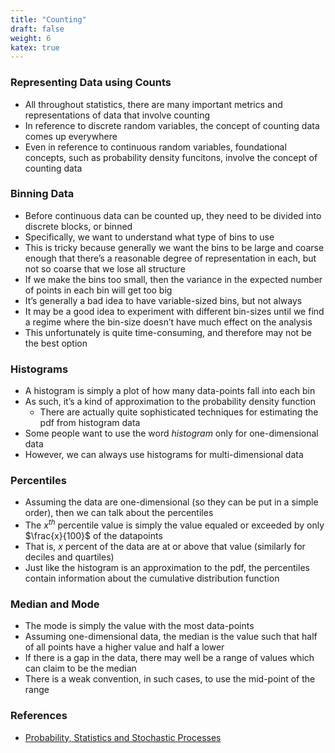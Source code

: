 ```yaml
---
title: "Counting"
draft: false
weight: 6
katex: true
---
```


### Representing Data using Counts
- All throughout statistics, there are many important metrics and representations of data that involve counting
- In reference to discrete random variables, the concept of counting data comes up everywhere
- Even in reference to continuous random variables, foundational concepts, such as probability density funcitons, involve the concept of counting data

### Binning Data
- Before continuous data can be counted up, they need to be divided into discrete
blocks, or binned
- Specifically, we want to understand what type of bins to use
- This is tricky because generally we want the bins to be large and coarse enough that there’s a reasonable degree of representation in each, but not so coarse that we lose all structure
- If we make the bins too small, then the variance in the expected number of points in each bin will get too big
- It’s generally a bad idea to have variable-sized bins, but not always
- It may be a good idea to experiment with different bin-sizes until we find
a regime where the bin-size doesn’t have much effect on the analysis
- This unfortunately is quite time-consuming, and therefore may not be the best option

### Histograms
- A histogram is simply a plot of how many data-points fall into each bin
- As such, it’s a kind of approximation to the probability density function
	- There are actually quite sophisticated techniques for estimating the pdf from histogram data
- Some people want to use the word *histogram* only for one-dimensional
data
- However, we can always use histograms for multi-dimensional data

### Percentiles
- Assuming the data are one-dimensional (so they can be put in a simple order),
then we can talk about the percentiles
- The $x^{th}$ percentile value is simply the value equaled or exceeded by only $\frac{x}{100}$ of the datapoints
- That is, $x$ percent of the data are at or above that value (similarly for deciles and quartiles)
- Just like the histogram is an approximation to the pdf, the percentiles contain information about the cumulative distribution function

### Median and Mode
- The mode is simply the value with the most data-points
- Assuming one-dimensional data, the median is the value such that half
of all points have a higher value and half a lower
- If there is a gap in the data, there may well be a range of values which can claim to be the median
- There is a weak convention, in such cases, to use the mid-point of the range

### References
- [Probability, Statistics and Stochastic Processes](http://bactra.org/prob-notes/srl.pdf)

